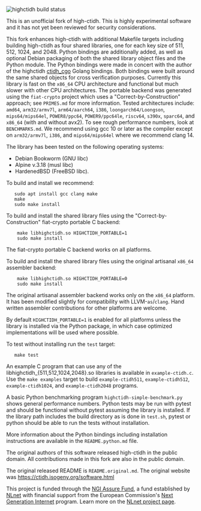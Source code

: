 ![highctidh build status](https://ci.codeberg.org/api/badges/vula/highctidh/status.svg "highctidh build status")

This is an unofficial fork of high-ctidh. This is highly experimental software
and it has not yet been reviewed for security considerations.

This fork enhances high-ctidh with additional Makefile targets including
building high-ctidh as four shared libraries, one for each key size of 511,
512, 1024, and 2048. Python bindings are additionally added, as well as
optional Debian packaging of both the shared library object files and the
Python module.  The Python bindings were made in concert with the author of the
highctidh [ctidh_cgo](https://git.xx.network/elixxir/ctidh_cgo/) Golang
bindings. Both bindings were built around the same shared objects for cross
verification purposes. Currently this library is fast on the `x86_64` CPU
architecture and functional but much slower with other CPU architectures. The
portable backend was generated using the `fiat-crypto` project which uses a
"Correct-by-Construction" approach; see `PRIMES.md` for more information.
Tested architectures include: `amd64`, `arm32/armv7l`, `arm64/aarch64`, `i386`,
`loongarch64/Loongson`, `mips64/mips64el`, `POWER8/ppc64`, `POWER9/ppc64le`,
`riscv64`, `s390x`, `sparc64`, and `x86_64` (with and without avx2).
To see rough performance numbers,
look at `BENCHMARKS.md`. We recommend using gcc 10 or later as the compiler
except on `arm32/armv7l`, `i386`, and `mips64/mips64el` where we recommend
clang 14.

The library has been tested on the following operating systems:
- Debian Bookworm (GNU libc)
- Alpine v.3.18 (musl libc)
- HardenedBSD (FreeBSD libc).

To build and install we recommend:
```
   sudo apt install gcc clang make
   make
   sudo make install
```

To build and install the shared library files using the
"Correct-by-Construction" fiat-crypto portable C backend:
```
    make libhighctidh.so HIGHCTIDH_PORTABLE=1
    sudo make install
```
The fiat-crypto portable C backend works on all platforms.

To build and install the shared library files using the original artisanal
`x86_64` assembler backend:
```
    make libhighctidh.so HIGHCTIDH_PORTABLE=0
    sudo make install
```
The original artisanal assembler backend works only on the `x86_64` platform.
It has been modified slightly for compatibility with LLVM-`as`/`clang`.
Hand written assembler contributions for other platforms are welcome.

By default `HIGHCTIDH_PORTABLE=1` is enabled for all platforms unless
the library is installed via the Python package, in which case optimized
implementations will be used where possible.

To test without installing run the `test` target:
```
   make test
```
An example C program that can use any of the
libhighctidh_{511,512,1024,2048}.so libraries is available in
`example-ctidh.c`. Use the `make examples` target to build `example-ctidh511`,
`example-ctidh512`, `example-ctidh1024`, and `example-ctidh2048` programs.

A basic Python benchmarking program `highctidh-simple-benchmark.py` shows
general performance numbers. Python tests may be run with pytest and should be
functional without pytest assuming the library is installed. If the library
path includes the build directory as is done in `test.sh`, pytest or python
should be able to run the tests without installation. 

More information about the Python bindings including installation instructions
are available in the `README.python.md` file.

The original authors of this software released high-ctidh in the public domain.
All contributions made in this fork are also in the public domain.

The original released README is `README.original.md`.
The original website was https://ctidh.isogeny.org/software.html

This project is funded through the [NGI Assure Fund](https://nlnet.nl/assure),
a fund established by [NLnet](https://nlnet.nl) with financial support from the
European Commission's [Next Generation Internet](https://ngi.eu) program. Learn
more on the [NLnet project page](https://nlnet.nl/project/Vula#ack).
